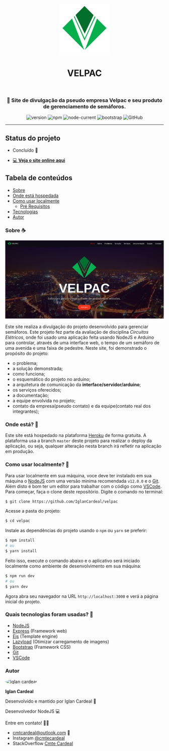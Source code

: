 <div align="center">
  <img src="./frontend/public/img/V.png" height="auto" width="160" alt="Velpac" />
  
# VELPAC

<br>

### :vertical_traffic_light: Site de divulgação da pseudo empresa Velpac e seu produto de gerenciamento de semáforos.

</div>

<div align="center">

![version](https://img.shields.io/badge/version-1.0.0-green) ![npm](https://img.shields.io/npm/v/npm) ![node-current](https://img.shields.io/badge/nodejs-%3E%3D12.0.0-green) ![bootstrap](https://img.shields.io/badge/bootstrap-v4.0-blueviolet) ![GitHub](https://img.shields.io/github/license/iglancardeal/velpac)

</div>

---

## Status do projeto

- Concluído :muscle:

- [:computer: **Veja o site online aqui**](https://velpac.herokuapp.com/)

## Tabela de conteúdos

<!--ts-->

- [Sobre](#sobre)
- [Onde está hospedada](#host)
- [Como usar localmente](#como-usar)
  - [Pré Requisitos](#como-usar)
- [Tecnologias](#tecnologias)
- [Autor](#autor)
<!--te-->

### Sobre :coffee:

<p id="sobre"></p>

![tela-inicial](./frontend/public/img/inicial.png)

Este site realiza a divulgação do projeto desenvolvido para gerenciar semáforos. Este projeto fez parte da avaliação de disciplina _Circuitos Elétricos_, onde foi usado uma aplicação feita usando NodeJS e Arduino para controlar, através de uma interface web, o tempo de um semáforo de uma avenida e uma faixa de pedestre.
Neste site, foi demonstrado o propósito do projeto:

- o problema;
- a solução demonstrada;
- como funciona;
- o esquemático do projeto no arduino;
- a arquitetura de comunicação da **interface/servidor/arduino**;
- os serviços oferecidos;
- a documentação;
- a equipe envolvida no projeto;
- contato da empresa(pseudo contato) e da equipe(contato real dos integrantes);

### Onde está? :rocket:

<p id="host"></p>

Este site está hospedado na plataforma [Heroku](https://dashboard.heroku.com) de forma gratuita. A plataforma usa a branch `master` deste projeto para realizar o deploy da aplicação, ou seja, qualquer alteração nesta branch irá refletir na aplicação em produção.

### Como usar localmente? :pushpin:

<p id="como-usar"></p>

Para usar localmente em sua máquina, voce deve ter instalado em sua máquina o [NodeJS](https://nodejs.org/en/) com uma versão minima recomendada `v12.0.0` e o [Git](https://git-scm.com).
Além disto é bom ter um editor para trabalhar com o código como [VSCode](https://code.visualstudio.com/).
Para começar, faça o clone deste repositório. Digite o comando no terminal:

```bash
$ git clone https://github.com/IglanCardeal/velpac
```

Acesse a pasta do projeto:

```bash
$ cd velpac
```

Instale as dependências do projeto usando o `npm` ou `yarn` se preferir:

```bash
$ npm install
# ou
$ yarn install
```

Feito isso, execute o comando abaixo e o aplicativo será iniciado localmente como ambiente de desenvolvimento em sua máquina:

```bash
$ npm run dev
# ou
$ yarn dev
```

Agora abra seu navegador na URL `http://localhost:3000` e verá a página inicial do projeto.

### Quais tecnologias foram usadas? :wrench:

<p id="tecnologias"></p>

- [NodeJS](https://nodejs.org/en/)
- [Express](https://expressjs.com/pt-br/) (Framework web)
- [Ejs](https://ejs.co/) (Template engine)
- [Lazyload](https://www.npmjs.com/package/lazyload) (Otimizar carregamento de imagens)
- [Bootstrap](https://getbootstrap.com/) (Framework CSS)
- [Git](https://git-scm.com)
- [VSCode](https://code.visualstudio.com/)

### Autor

<p id="autor"></p>

 <img style="border-radius: 50%;" src="https://avatars1.githubusercontent.com/u/37749943?s=460&u=70f3bf022f3a0f28c332b1aa984510910818ef02&v=4" width="100px;" alt="iglan cardeal"/>

<b>Iglan Cardeal</b>

Desenvolvido e mantido por Iglan Cardeal :hammer:

Desenvolvedor NodeJS 💻

Entre em contato! 👋🏽

- cmtcardeal@outlook.com :email:
- Instagram [@cmtecardeal](https://www.instagram.com/cmtecardeal/)
- StackOverflow [Cmte Cardeal](https://pt.stackoverflow.com/users/95771/cmte-cardeal?tab=profile)
